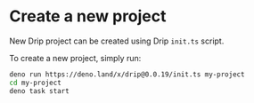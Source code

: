 # Create a new project

New Drip project can be created using Drip `init.ts` script.

To create a new project, simply run:

```bash
deno run https://deno.land/x/drip@0.0.19/init.ts my-project
cd my-project
deno task start
```
